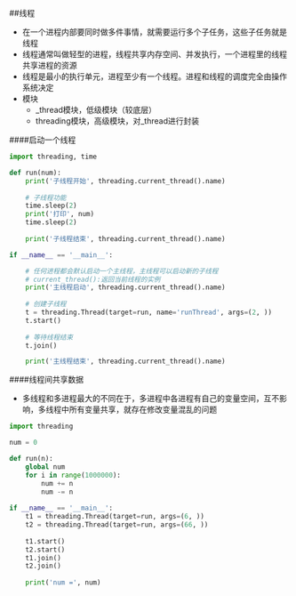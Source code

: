 ##线程
- 在一个进程内部要同时做多件事情，就需要运行多个子任务，这些子任务就是线程
- 线程通常叫做轻型的进程，线程共享内存空间、并发执行，一个进程里的线程共享进程的资源
- 线程是最小的执行单元，进程至少有一个线程。进程和线程的调度完全由操作系统决定
- 模块
    - _thread模块，低级模块（较底层）
    - threading模块，高级模块，对_thread进行封装
    
####启动一个线程
```python
import threading, time

def run(num):
    print('子线程开始', threading.current_thread().name)
    
    # 子线程功能
    time.sleep(2)
    print('打印', num)
    time.sleep(2)
    
    print('子线程结束', threading.current_thread().name)

if __name__ == '__main__':

    # 任何进程都会默认启动一个主线程，主线程可以启动新的子线程
    # current_thread():返回当前线程的实例
    print('主线程启动', threading.current_thread().name)
    
    # 创建子线程
    t = threading.Thread(target=run, name='runThread', args=(2, ))
    t.start()
    
    # 等待线程结束
    t.join()

    print('主线程结束', threading.current_thread().name)
```

####线程间共享数据
- 多线程和多进程最大的不同在于，多进程中各进程有自己的变量空间，互不影响，多线程中所有变量共享，就存在修改变量混乱的问题
```python
import threading

num = 0

def run(n):
    global num
    for i in range(1000000):
        num += n
        num -= n
        
if __name__ == '__main__':
    t1 = threading.Thread(target=run, args=(6, ))
    t2 = threading.Thread(target=run, args=(66, ))
    
    t1.start()
    t2.start()
    t1.join()
    t2.join()
    
    print('num =', num)
    







```







